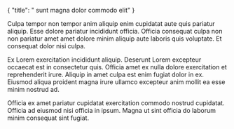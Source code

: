 {
  "title": " sunt magna dolor commodo elit"
}

Culpa tempor non tempor anim aliquip enim cupidatat aute quis pariatur aliquip. Esse dolore pariatur incididunt officia. Officia consequat culpa non non pariatur amet amet dolore minim aliquip aute laboris quis voluptate. Et consequat dolor nisi culpa.

Ex Lorem exercitation incididunt aliquip. Deserunt Lorem excepteur occaecat est in consectetur quis. Officia amet ex nulla dolore exercitation et reprehenderit irure. Aliquip in amet culpa est enim fugiat dolor in ex. Eiusmod aliqua proident magna irure ullamco excepteur anim mollit ea esse minim nostrud ad.

Officia ex amet pariatur cupidatat exercitation commodo nostrud cupidatat. Officia ad eiusmod nisi officia in ipsum. Magna ut sint officia do laborum minim consequat sint fugiat.